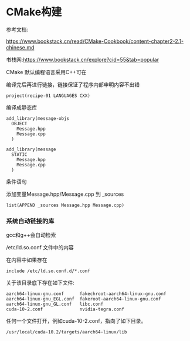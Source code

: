 # CMake构建

参考文档:

https://www.bookstack.cn/read/CMake-Cookbook/content-chapter2-2.1-chinese.md

书栈网:https://www.bookstack.cn/explore?cid=55&tab=popular

CMake 默认编程语言采用C++可在

编译完后再进行链接，链接保证了程序内部申明内容不出错

```
project(recipe-01 LANGUAGES CXX)
```

编译成静态库

```
add_library(message-objs
  OBJECT
    Message.hpp
    Message.cpp
  )
```

```
add_library(message
  STATIC
    Message.hpp
    Message.cpp
  )
```

条件语句

添加变量Message.hpp/Message.cpp 到 _sources

```
list(APPEND _sources Message.hpp Message.cpp)
```

### 系统自动链接的库

gcc和g++会自动检索 

/etc/ld.so.conf 文件中的内容

在内容中如果存在

```
include /etc/ld.so.conf.d/*.conf
```

关于该目录底下存在如下文件:

```
aarch64-linux-gnu.conf      fakechroot-aarch64-linux-gnu.conf
aarch64-linux-gnu_EGL.conf  fakeroot-aarch64-linux-gnu.conf
aarch64-linux-gnu_GL.conf   libc.conf
cuda-10-2.conf              nvidia-tegra.conf
```

任何一个文件打开，例如cuda-10-2.conf，指向了如下目录。

```
/usr/local/cuda-10.2/targets/aarch64-linux/lib
```

